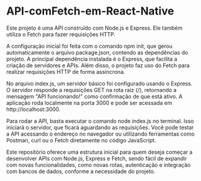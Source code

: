 # API-comFetch-em-React-Native
Este projeto é uma API construído com Node.js e Express. Ele também utiliza o Fetch para fazer requisições HTTP.

A configuração inicial foi feita com o comando npm init, que gerou automaticamente o arquivo package.json, contendo as dependências do projeto. A principal dependência instalada é o Express, que facilita a criação de servidores e APIs. Além disso, o projeto faz uso do Fetch para realizar requisições HTTP de forma assíncrona.

No arquivo index.js, um servidor básico foi configurado usando o Express. O servidor responde a requisições GET na rota raiz (/), retornando a mensagem "API funcionando!" como confirmação de que está ativo. A aplicação roda localmente na porta 3000 e pode ser acessada em http://localhost:3000.

Para rodar a API, basta executar o comando node index.js no terminal. Isso iniciará o servidor, que ficará aguardando as requisições. Você pode testar a API acessando o endereço no navegador ou utilizando ferramentas como Postman, curl ou o Fetch diretamente no código JavaScript.

Este repositório oferece uma estrutura inicial para quem deseja começar a desenvolver APIs com Node.js, Express e Fetch, sendo fácil de expandir com novas funcionalidades, como novas rotas, autenticação e integração com bancos de dados, conforme a necessidade do projeto.
